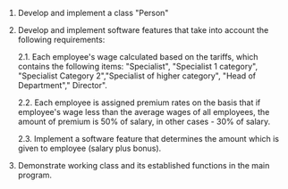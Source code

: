 1. Develop and implement a class "Person"
2. Develop and implement software features that take into account the following requirements:
	
	2.1. Each employee's wage calculated based on the tariffs, which contains the following items: "Specialist", "Specialist 1 category", "Specialist Category 2","Specialist of higher category", "Head of Department"," Director".
	
	2.2. Each employee is assigned premium rates on the basis that if employee's wage less than the average wages of all employees, the amount of premium is 50% of salary, in other cases - 30% of salary.
	
	2.3. Implement a software feature that determines the amount which is given to employee (salary plus bonus).
3. Demonstrate working class and its established functions in the main program.

